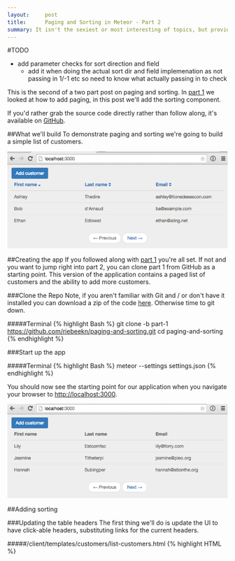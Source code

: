 ```yaml
---
layout:     post
title:      Paging and Sorting in Meteor - Part 2
summary: It isn't the sexiest or most interesting of topics, but providing paging and sorting for tabular data is a common requirement when building out an application.  In part 1 we implemented paging, in this post we'll add sorting.
---
```

#TODO
- add parameter checks for sort direction and field
  + add it when doing the actual sort dir and field implemenation as not passing in 1/-1 etc so need to know what actually passing in to check

This is the second of a two part post on paging and sorting.  In <a href="/paging-and-sorting-part-1/index.html" target="_blank">part 1</a> we looked at how to add paging, in this post we'll add the sorting component.

If you'd rather grab the source code directly rather than follow along, it's available on <a href="https://github.com/riebeekn/paging-and-sorting" target="_blank">GitHub</a>.

##What we'll build
To demonstrate paging and sorting we're going to build a simple list of customers.

<img src="../images/posts/paging-and-sorting-part-2/app-done-part-2.png" class="img-responsive" />

##Creating the app
If you followed along with <a href="/paging-and-sorting-part-1/index.html" target="_blank">part 1</a> you're all set.  If not and you want to jump right into part 2, you can clone part 1 from GitHub as a starting point.  This version of the application contains a paged list of customers and the ability to add more customers.

###Clone the Repo
Note, if you aren't familiar with Git and / or don't have it installed you can download a zip of the code <a href="https://github.com/riebeekn/paging-and-sorting/tree/part-1" target="_blank">here</a>.  Otherwise time to git down.

#####Terminal
{% highlight Bash %}
git clone -b part-1 https://github.com/riebeekn/paging-and-sorting.git
cd paging-and-sorting
{% endhighlight %}

###Start up the app

#####Terminal
{% highlight Bash %}
meteor --settings settings.json
{% endhighlight %}

You should now see the starting point for our application when you navigate your browser to <a href="http://localhost:3000" target="_blank">http://localhost:3000</a>.

<img src="../images/posts/paging-and-sorting-part-2/app-starting-point.png" class="img-responsive" />

##Adding sorting

###Updating the table headers
The first thing we'll do is update the UI to have click-able headers, substituting links for the current headers.

#####/client/templates/customers/list-customers.html
{% highlight HTML %}
<template name="listCustomers">
  <div class="row">
    <div class="col-md-12">
      <a class="btn btn-primary" id="btnAddCustomer">Add customer</a>
    </div>
  </div>

  {% raw %}{{#unless Template.subscriptionsReady}}
    {{> spinner}}
  {{/unless}}{% endraw %}
  <table class="table">
    <thead>
      <tr>
        <th>
          <a id="firstName" href="#">First name</a>
        </th>
        <th>
          <a id="lastName" href="#">Last name</a>
        </th>
        <th>
          <a id="email" href="#">Email</a>
        </th>
      </tr>
    </thead>
    <tbody>
      {% raw %}{{#each customers}}{% endraw %}
      ...
      ...
{% endhighlight %}

OK, nothing complicated there, but before hooking up the links let's switch gears and figure out what we want to have happen on the server.  We'll want to specify not only a sort field but also a sort direction.  This will require a change to both the publication and the subscription.

###Updating the publication and subscription

Let's update the publication first.

#####/server/publications.js
{% highlight JavaScript %}
Meteor.publish('customers', function(skipCount, sortField, sortDirection) {
  var positiveIntegerCheck = Match.Where(function(x) {
    check(x, Match.Integer);
    return x >= 0;
  });
  check(skipCount, positiveIntegerCheck);

  Counts.publish(this, 'customerCount', Customers.find(), { 
    noReady: true
  });
  
  var sortParams = {};
  sortParams[sortField] = sortDirection;
  return Customers.find({}, {
    limit: parseInt(Meteor.settings.public.recordsPerPage),
    skip: skipCount,
    sort: sortParams
  });
});
{% endhighlight %}

Nothing too crazy, we're passing two additional parameters to our publication, one for the sort field and the other for the sort direction.  The find call has been updated to take the new parameters into account.

Let's check out our app:

<img src="../images/posts/paging-and-sorting-part-2/no-worky.png" class="img-responsive" />

That's no good, but expected, we need to update our subscription to include the two new parameters.  To get things back to a working state we'll initially hard-code some values and then build out the full implementation.

First off though, to figure out what we're going to need to do, let's have a quick look at our database records with <a href="http://robomongo.org/" target="_blank">Robomongo</a>.

<img src="../images/posts/paging-and-sorting-part-2/robo.png" class="img-responsive" />

We can see we have 4 fields in our customer record, 3 of which we are displaying in the UI.  Also the column names are slightly different from the table headers, so when we specify the sort field we need to keep in mind the column names in the database.

Let's start off by sorting via the surname with an order value of 1 (i.e. an ascending sort direction).

#####/client/templates/customers/list-customers.js
{% highlight JavaScript %}
Template.listCustomers.onCreated(function() {
  var template = this;

  template.autorun(function() {
    var skipCount = (currentPage() - 1) * Meteor.settings.public.recordsPerPage;
    template.subscribe('customers', skipCount, "surname", 1);
  });
});
...
{% endhighlight %}

After hard-coding the surname as the sort field and ascending as the sort order, everything should be back working and we'll see our list of customers is now sorted by surname.

<img src="../images/posts/paging-and-sorting-part-2/sort-by-surname.png" class="img-responsive" />

###An issue
Hmm, I'm getting bored having only 6 customers in our database, how about we add a new customer via the `Add Customer` button.

<img src="../images/posts/paging-and-sorting-part-2/add-new.png" class="img-responsive" />

Awesome, we have a new customer... but hey what is up with the sort order?  Our newly added customer is way back on the last page.

<img src="../images/posts/paging-and-sorting-part-2/bad-sort-order.png" class="img-responsive" />

Well turns out Mongo does not support <a href="http://stackoverflow.com/questions/22931177/mongo-db-sorting-with-case-insensitive" target="_blank">case insensitive sorting</a>, and uppercase words will always come prior to lowercase words when sorted.  Holy smokes, what are we going to do?

###A solution
Turns out a common pattern when needing to sort on String columns in Mongo is to duplicate a lowercased version of the field for the purpose of sorting.  Coming from a traditional database background, this seems a little strange, but that's just the way it's done in Mongo, denormalization and duplication is fairly common.

So how can we accomplish this in our application?  There's a package for that (well sort of)!

We'll add the <a href="https://github.com/aldeed/meteor-collection2" target="_blank">collection2</a> package which will allow use to automatically create lower-cased versions of our String fields on insert.  Let's see how it all works.

#####Terminal
{% highlight Bash %}
meteor add aldeed:collection2
{% endhighlight %}

Now we'll create a <a href="https://github.com/aldeed/meteor-collection2#attaching-a-schema-to-a-collection" target="_blank">schema</a> for our customer collection.

#####Terminal
{% highlight Bash %}
mkdir lib/schemas
touch lib/schemas/customers.js
{% endhighlight %}

#####/lib/schemas/customers.js
{% highlight JavaScript %}
Customers.attachSchema(new SimpleSchema({
  name: {
    type: String
  },

  name_sort: {
    type: String,
    optional: true,
    autoValue: function() {
      var name = this.field("name");
      if (name.isSet) {
        return name.value.toLowerCase();
      } else {
        this.unset(); // Prevent user from supplying her own value
      }
    }
  },
 
  surname: {
    type: String
  },

  surname_sort: {
    type: String,
    optional: true,
    autoValue: function() {
      var surname = this.field("surname");
      if (surname.isSet) {
        return surname.value.toLowerCase();
      } else {
        this.unset(); // Prevent user from supplying her own value
      }
    }
  },

  email: {
    type: String,
    autoValue: function() {
      return this.value.toLowerCase(); // store emails as lower-case
    }
  }
})); 
{% endhighlight %}

In the schema file we're specifying the types of our fields, i.e. `type: String` and then using the `autoValue` property to create and assign a value to our sort specific columns.  The code that assigns the value is pretty straight-forward, we're just lower-casing the value of the primary column.

We'll want to reset our app so that our fixture data gets the new auto value data.  So stop, reset and re-start the meteor server.

#####Terminal
{% highlight Bash %}
meteor reset
meteor --settings settings.json
{% endhighlight %}

And now re-adding Bob d'Arnaud, puts him in the right place... after we make a small change to our subscription, using the `surname_sort` column instead of `surname` as the sort column.

#####/client/templates/customers/list-customers.js
{% highlight JavaScript %}
Template.listCustomers.onCreated(function() {
  var template = this;

  template.autorun(function() {
    var skipCount = (currentPage() - 1) * Meteor.settings.public.recordsPerPage;
    template.subscribe('customers', skipCount, "surname_sort", 1);
  });
});
...
{% endhighlight %}

There we go, Bob is now where he belongs.

<img src="../images/posts/paging-and-sorting-part-2/good-sort.png" class="img-responsive" />

#NEW

###Dynamic sorting based on the URL
OK, so we have sorting working with hard-coded values, now let's see if we can get the sort field and sort direction to react to the current URL.  Similar to what we did with paging we'll initially manually update the URL and then hook in the UI links.

What we're aiming to accomplish is the following:

<img src="../images/posts/paging-and-sorting-part-2/url.png" class="img-responsive" />

So the URL contains the sort field and direction we should be applying... let's work on getting rid of that 404.

####Update the router
The first step is to update our routes so that Meteor understands what to do with the new URL parameters.

#####/lib/router/customer-routes.js
{% highlight JavaScript %}
Router.route('/:page?/:sortField?/:sortDirection?', {  
  name: 'listCustomers'
});

Router.route('/customer/add', {
  name: 'addCustomer'
});
{% endhighlight %}

All we've done is add optional parameters for the sort field and direction.  This will get rid of the 404 but the parameters aren't going to have any affect on our application... so let's get that sorted.

####Implementing the sort direction
So let's work on the sort direction first.  We'll need to make a small change to the subscription.

#####/client/templates/customers/list-customers.js
{% highlight JavaScript %}
Template.listCustomers.onCreated(function() {
  var template = this;

  template.autorun(function() {
    var skipCount = (currentPage() - 1) * Meteor.settings.public.recordsPerPage;
    template.subscribe(
      'customers', 
      skipCount, 
      "surname_sort", 
      Router.current().params.sortDirection
    );
  });
});
...
{% endhighlight %}

So we're just passing along the value of the `sortDirection` parameter to the subscription.

Now we need to update the publication to handle the parameter properly.

#####/server/publications.js
{% highlight JavaScript %}
var buildSortParams = function(sortField, sortDirection) {
  var sortParams = {};
  var direction = sortDirection || 1;
  if (direction === 'desc') {
    direction = -1;
  } else {
    direction = 1;
  }
  sortParams[sortField] = direction;

  return sortParams;
}

Meteor.publish('customers', function(skipCount, sortField, sortDirection) {
  var positiveIntegerCheck = Match.Where(function(x) {
    check(x, Match.Integer);
    return x >= 0;
  });
  check(skipCount, positiveIntegerCheck);

  Counts.publish(this, 'customerCount', Customers.find(), { 
    noReady: true
  });
  
  return Customers.find({}, {
    limit: parseInt(Meteor.settings.public.recordsPerPage),
    skip: skipCount,
    sort: buildSortParams(sortField, sortDirection)
  });
});
{% endhighlight %}

The logic around the sort parameters is starting to get a little bit involved so we've refactored that out into a separate method, `buildSortParams`.  The method itself is fairly simple however, we're just checking the value of the `sortDirection` that has been passed in.  If the value is `null` or not `desc` we default to an ascending sort.

The only other change is we've added some checks for our input parameters, this is a good practice and is something we should have done off the drop... but better later than never!

With the above in place we can now affect the sort order of our records by manually entering a sort direction into the URL of our application.

<img src="../images/posts/paging-and-sorting-part-2/sort-done.png" class="img-responsive" />

Of course, the sort field is still always going to be the last name field, since we haven't yet hooked up the sort field functionality... let's do that next.

####Implementing the sort field
The sort field implementation is going to be very similar to what we did for the sort direction.  First off let's update our subscription to make use of the sort field parameter.

#####/client/templates/customers/list-customers.js
{% highlight JavaScript %}
Template.listCustomers.onCreated(function() {
  var template = this;

  template.autorun(function() {
    var skipCount = (currentPage() - 1) * Meteor.settings.public.recordsPerPage;
    template.subscribe(
      'customers', 
      skipCount, 
      Router.current().params.sortField,
      Router.current().params.sortDirection
    );
  });
});
...
{% endhighlight %}

A very small change is required here, just swapping out the hard-coded `surname_sort` parameter value with the actual route parameter, i.e. `this.params.sortField`.

Now onto the publication.

#####/server/publications.js
{% highlight JavaScript %}
var buildSortParams = function(sortField, sortDirection) {
  var sortParams = {};
  
  var direction = sortDirection || 1;
  if (direction === 'desc') {
    direction = -1;
  } else {
    direction = 1;
  }

  var field = sortField || 'surname_sort';
  if (sortField === 'firstname') {
    field = 'name_sort';
  } else if (sortField === 'lastname') {
    field = 'surname_sort';
  } else if (sortField === 'email') {
    field = 'email';
  } 

  sortParams[field] = direction;

  return sortParams;
}
...
...
{% endhighlight %}

So the only thing we've changed is to add some logic to handle the `sortField` value that gets passed in.  We're defaulting to sorting via last name when a value is not passed in, otherwise we sort on the appropriate column.

And with that we are able to manually sort our records via the URL.

<img src="../images/posts/paging-and-sorting-part-2/manual-sort.gif" class="img-responsive" />

####A small problem
Before moving on, let's add a new customer to our site via the add customer button.

<img src="../images/posts/paging-and-sorting-part-2/bad-add.png" class="img-responsive" />

Hey, that doesn't look right, why are we still seeing our list of customers?  The problem is now that we have added 3 optional parameters to our `root` route, our pattern for our `add customer` route is matching with the `root` route.  `customer` is being treated as the first optional parameter, `add` as the second optional parameter.

This isn't something you'd probably ever run into with a 'real' application as you'll usually have some sort of landing page for the root of your application and won't have a bunch of optional parameters assigned to the root route, it is something to keep in mind when using optional parameters however, if you aren't careful you can get unintentional route matching going on... reword!

So in order to fix this we're just going to move our customer list off the root.

#####/lib/router/customer-routes.js
{% highlight JavaScript %}
Router.route('customers/:page?/:sortField?/:sortDirection?', {  
  name: 'listCustomers'
});
...
{% endhighlight %}

So all we've done is changed the URL where our customers will show up.

<img src="../images/posts/paging-and-sorting-part-2/good-add.png" class="img-responsive" />

 In this way we no longer have conflict with the `addCustomer` route.

#OLD

###Hooking up the header links
OK, so we have our sorting working, now we just need to hook it into our header links.  Let's add some events for the links.

#####/client/templates/customers/list-customers.js
{% highlight JavaScript %}
... existing code

Template.listCustomers.events({
  'click #btnAddCustomer': function(e) {
    e.preventDefault();

    Router.go('addCustomer', {page: Router.current().params.page});
  },
  'click #firstName,#lastName,#email': function(e) {
    e.preventDefault();

    if (e.target.id === 'firstName') {
      navigateToCustomersRoute('firstname');
    } else if (e.target.id === 'lastName') {
      navigateToCustomersRoute('lastname');
    } else if (e.target.id === 'email') {
      navigateToCustomersRoute('email');
    }
  }
});

var navigateToCustomersRoute = function(sortField) {
  Router.go('listCustomers', {
    page: Router.current().params.page || 1,
    sortField: sortField,
    sortDirection: toggleSortDirection(sortField)
  });
}

var toggleSortDirection = function(sortBy) {
  var currentSortField = Router.current().params.sortField || 'lastname';
  if (currentSortField !== sortBy) {
    return 'asc';
  } else {
    var currentSortDirection = Router.current().params.sortDirection || 'asc';
    if (currentSortDirection === 'asc') {
      return 'desc';
    } else {
      return 'asc';
    }
  }
}
...
...
{% endhighlight %}

OK, that's a bit of a code dump but it's all pretty straight-forward.  

In the event handler we're checking which header was clicked, i.e. `e.target.id === 'firstName`, and based on that, pass in the appropriate sort column to the `navigateToCustomersRoute` function.

In `navigateToCustomersRoute` we just navigate to the `listCustomers` route with the appropriate parameters.  Notice we are checking whether the `page` parameter has been set or not and if not we default to page 1.  We need to explicitly set the page so that the route will be something like: `http://localhost:3000/customers/1/firstname/desc`.  If we don't explicitly set a page parameter and the user clicks a header from the default customers view, i.e. `http://localhost:3000/customers/`, we'll end up with an invalid route.  The first time a header is clicked the route will be `http://localhost:3000/customers/firstname/asc`, when it should be `http://localhost:3000/customers/1/firstname/asc`.  If the name header is clicked again, now `firstname` will be grabbed as the page parameter and we'll end up with `http://localhost:3000/customers/firstname/firstname/asc`.

We call into a separate function to determine the sort direction, if we're sorting by a new column we default to ascending otherwise we toggle the sort direction.

And with that we should have our sorting all working.

<img src="../images/posts/paging-and-sorting-part-2/sort.gif" class="img-responsive" />

... but hey what's going on, with that first sort by email our records are looking at all right, they should be sorting by email ascending.

<img src="../images/posts/paging-and-sorting-part-2/first-sort-bad.png" class="img-responsive" />

This isn't good, how can that be, everything worked when we were manually entering URLs, so what's going on now?  In fact the sort *still* works if we enter the URL manually and click enter.

####Some debugging

Let's add some console logging to both our server and client code to see if we can figure things out.  We'll be removing the `DEBUG` code we're adding below so feel free to just read this section and skip actually updating your own code.

#####/server/publications.js
{% highlight JavaScript %}
  ...
  ...

Meteor.publish('customers', function(skipCount, sortField, sortDirection) {
  var positiveIntegerCheck = Match.Where(function(x) {
    check(x, Match.Integer);
    return x >= 0;
  });
  check(skipCount, positiveIntegerCheck);

  Counts.publish(this, 'customerCount', Customers.find(), { 
    noReady: true
  });
  
  var sortInfo = buildSortParams(sortField, sortDirection);
  var c = Customers.find({}, {
    limit: parseInt(Meteor.settings.public.recordsPerPage),
    skip: skipCount,
    sort: buildSortParams(sortField, sortDirection)
  });

  // DEBUG
  var sortKey = Object.keys(sortInfo)[0];
  var sortValue = sortInfo[sortKey];
  var fetched = c.fetch();

  console.log('*** RETURNING ***');
  console.log("* Sort Key: '" + sortKey + "' Sort Value: '" + sortValue + "'");
  console.log(c.fetch());

  return c;
});
{% endhighlight %}

OK, we're just throwing both our sort parameters and the records returned from the publication into the console.

We'll do something similar with our subscription:

#####/client/templates/customers/list-customers.js
{% highlight JavaScript %}
Template.listCustomers.helpers({
  customers: function() {
    var c = Customers.find();
    console.log(c.fetch());
    return c;
  },
  ...
  ...
{% endhighlight %}

Now with that all in place let's see what happens when first click the email header.

<img src="../images/posts/paging-and-sorting-part-2/first-click-server.png" class="img-responsive" />

So the output of our publication is what we would expect, we are getting 3 records and the records are sorted by email ascending.

<img src="../images/posts/paging-and-sorting-part-2/first-click-client.png" class="img-responsive" />

What's up with the client thou?  We have the expected 3 records but the sort order is off.

So what's going on?  The problem is that the sort order of a publication does not guarantee anything on the client.  The sorting in the publication only ensures that the correct records are sent over to the client.  On the client end we need to once again explicitly sort the records we get from the publication to ensure they display in the correct order.

OK, so we can remove our debug code and get to fixing the issue.

####Sorting on the client
So now that we've figured out that we'll have to apply our sort parameters on both the server and the client, we should first suck our sort parameter logic into a common function we can access on both the client and server.

#####Terminal
{% highlight Bash %}
mkdir lib/helpers
touch lib/helpers/customer-sort-settings.js
{% endhighlight %}

#####/lib/helpers/customer-sort-settings.js
{% highlight JavaScript %}
CustomerSortSettings = {};

CustomerSortSettings.build = function(sortField, sortDirection) {
  var sortParams = {};
  
  var direction = sortDirection || 1;
  if (direction === 'desc') {
    direction = -1;
  } else {
    direction = 1;
  }

  var field = sortField || 'surname_sort';
  if (sortField === 'firstname') {
    field = 'name_sort';
  } else if (sortField === 'lastname') {
    field = 'surname_sort';
  } else if (sortField === 'email') {
    field = 'email';
  } 

  sortParams[field] = direction;

  return sortParams;
}
{% endhighlight %}

All we've done here is to copy the sort code pretty much verbatim out of `publication.js` and into a helper function in the `\lib` directory so that it can be accessed both client and server side.

So let's remove the debug code from our publication and make use of our new `customer-sort-settings.js` helper.

#####/server/publications.js
{% highlight JavaScript %}
Meteor.publish('customers', function(skipCount, sortField, sortDirection) {
  var positiveIntegerCheck = Match.Where(function(x) {
    check(x, Match.Integer);
    return x >= 0;
  });
  check(skipCount, positiveIntegerCheck);

  Counts.publish(this, 'customerCount', Customers.find(), { 
    noReady: true
  });
  
  return Customers.find({}, {
    limit: parseInt(Meteor.settings.public.recordsPerPage),
    skip: skipCount,
    sort: CustomerSortSettings.build(sortField, sortDirection)
  });
});
{% endhighlight %}

So we've removed the code that builds the sort parameters and instead are calling into `CustomerSortSettings.build...`.  

Next let's perform a client side sort.

#####/client/templates/customers/list-customers.js
{% highlight JavaScript %}
Template.listCustomers.helpers({
  customers: function() {
    return Customers.find({}, {
      sort: CustomerSortSettings.build(
        Router.current().params.sortField || 'lastname', 
        Router.current().params.sortDirection || 'asc')
    });
  },
  ...
  ...
  // NOTE THIS HAS BEEN REMOVED, as it's now in CustomerSortSettings
  // var toggleSortDirection = function(sortBy) {
{% endhighlight %}

Super easy, we've just added a sort to our `find()` call which makes use of the helper we created earlier.

One thing worth cleaning up is the minor logic around the default sort field and direction, we'll pull that into `CustomerSortSettings` along with the sort direction toggle.

#####/lib/helpers/customer-sort-settings.js
{% highlight JavaScript %}
...
...

CustomerSortSettings.sortDirection = function() {
  return Router.current().params.sortDirection || 'asc';
}

CustomerSortSettings.sortField = function() {
  return Router.current().params.sortField || 'lastname';
}

CustomerSortSettings.toggleSortDirection = function(sortBy) {
  if (this.sortField() !== sortBy) {
    return 'asc';
  } else {
    if (this.sortDirection() === 'asc') {
      return 'desc';
    } else {
      return 'asc';
    }
  }
}
{% endhighlight %}

OK, again we're essentially just moving code around, copying code from `list-customers.js` into our helper class.

Now we can update `list-customers`.

#####/client/templates/customers/list-customers.js
{% highlight JavaScript %}
Template.listCustomers.helpers({
  customers: function() {
    return Customers.find({}, {
      // limit: parseInt(Meteor.settings.public.recordsPerPage),
      sort: CustomerSortSettings.build(
        CustomerSortSettings.sortField(), 
        CustomerSortSettings.sortDirection())
    });
  },
  ...
  ...

var navigateToCustomersRoute = function(sortField) {
  Router.go('listCustomers', {
    page: Router.current().params.page || 1,
    sortField: sortField,
    sortDirection: CustomerSortSettings.toggleSortDirection(sortField)
  });
}
{% endhighlight %}

OK, so in our `find` call we now get the sort direction and field from the helper.

In the `navigate...` function we now call into the toggleSortDirection that we've moved out of `list-customers` and into the helper.

###Updating the next and previous buttons
We still have one more problem... clicking the paging buttons causes the sort field and direction to clear out.

<img src="../images/posts/paging-and-sorting-part-2/url-cleared.gif" class="img-responsive" />

This is easy to fix, we just need to add the new URL parameters to our next and previous links.

#####/client/templates/customers/list-customers.js
{% highlight JavaScript %}
...
prevPage: function() {
  var previousPage = currentPage() === 1 ? 1 : currentPage() - 1;
  return Router.routes.listCustomers.path({
    page: previousPage,
    sortField: Router.current().params.sortField,
    sortDirection: Router.current().params.sortDirection
  });
},
nextPage: function() {
  var nextPage = hasMorePages() ? currentPage() + 1 : currentPage();
  return Router.routes.listCustomers.path({
    page: nextPage,
    sortField: Router.current().params.sortField,
    sortDirection:Router.current().params.sortDirection
  });
},
...
{% endhighlight %}

And with that we are almost done, just one final step.

###Adding a sort indicator
It would be nice to have a sort indicator to provide some visual feedback to the user regarding how the table is currently sorted.  We'll use <a href="http://fortawesome.github.io/Font-Awesome/" target="_blank">font awesome</a> icons to indicate the sort direction.  A <a href="https://atmospherejs.com/natestrauser/font-awesome" target="_blank">package</a> is available, so lets get that added.

#####Terminal
{% highlight Bash %}
meteor add natestrauser:font-awesome
{% endhighlight %}

Now we'll update our table headers to include an icon.

#####/client/templates/customers/list-customers.js
{% highlight HTML %}
<template name="listCustomers">
  <div class="row">
    <div class="col-md-12">
      <a class="btn btn-primary" id="btnAddCustomer">Add customer</a>
    </div>
  </div>

  {{#unless Template.subscriptionsReady}}
    {{> spinner}}
  {{/unless}}
  <table class="table">
    <thead>
      <tr>
        <th>
          <a id="firstName" href="#">First name
            <span>
              <i class="{{firstNameIconClass}}"></i>
            </span>
          </a>
        </th>
        <th>
          <a id="lastName" href="#">Last name
            <span>
              <i class="{{lastNameIconClass}}"></i>
            </span>
          </a>
        </th>
        <th>
          <a id="email" href="#">Email
            <span>
              <i class="{{emailIconClass}}"></i>
            </span>
          </a>
        </th>
      </tr>
    </thead>
    <tbody>
    ...
    ...
{% endhighlight %}

So we've added icon classes to each header.  Now we need to define those in `list-customers.js`.

#####/client/templates/customers/list-customers.js
{% highlight JavaScript %}
... existing code

Template.listCustomers.helpers({
  customers: function() {
    ...
    ...
  ,
  firstNameIconClass: function() {
    return CustomerSortSettings.getSortIconClass("firstname");
  },
  lastNameIconClass: function() {
    return CustomerSortSettings.getSortIconClass("lastname");
  },
  emailIconClass: function() {
    return CustomerSortSettings.getSortIconClass("email");
  }
});
...
...
{% endhighlight %}

All we're doing is calling into a new function we've created in `customer-sort-settings.js`.

#####/lib/customer-sort-settings.js
{% highlight JavaScript %}
... existing code

CustomerSortSettings.getSortIconClass = function(element) {
  if (this.sortField() === element) {
    return this.sortDirection() === "asc" ? 
      "fa fa-sort-asc" : "fa fa-sort-desc";
  } else {
    return "fa fa-sort";
  }
}
{% endhighlight %}

Pretty simple, if the passed in element is the current sort field, we return the `fa-sort-asc` or `fa-sort-desc` icon class based on the current sort direction.  Otherwise we return the double-arrow default sort icon, i.e. `fa-sort`.

##Summary
And with that... sorting, paging, icons... done!

<img src="../images/posts/paging-and-sorting-part-2/done.gif" class="img-responsive" />

Thanks for reading and hope this series of posts helped you get sorted (ha, ha, sorry... bad jokes are the only ones I got).
